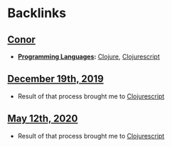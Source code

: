 
# Backlinks
## [Conor](<Conor.md>)
- **[Programming Languages](<Programming Languages.md>):** [Clojure](<Clojure.md>), [Clojurescript](<Clojurescript.md>)

## [December 19th, 2019](<December 19th, 2019.md>)
- Result of that process brought me to [Clojurescript](<Clojurescript.md>)

## [May 12th, 2020](<May 12th, 2020.md>)
- Result of that process brought me to [Clojurescript](<Clojurescript.md>)

